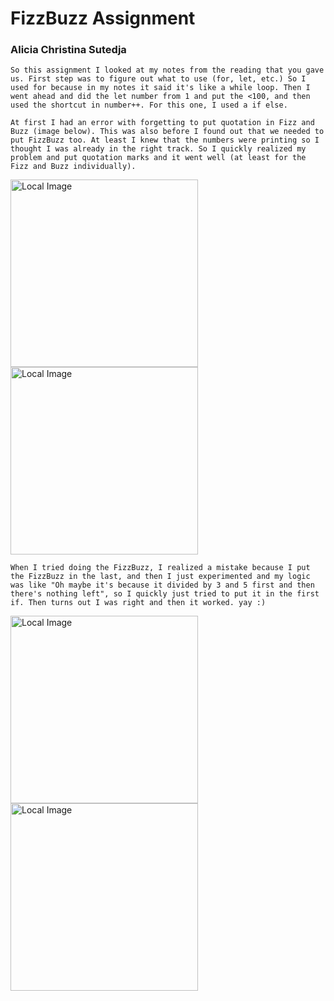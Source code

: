 # FizzBuzz Assignment
### Alicia Christina Sutedja

`So this assignment I looked at my notes from the reading that you gave us. First step was to figure out what to use (for, let, etc.) So I used for because in my notes it said it's like a while loop. Then I went ahead and did the let number from 1 and put the <100, and then used the shortcut in number++. For this one, I used a if else.`

`At first I had an error with forgetting to put quotation in Fizz and Buzz (image below). This was also before I found out that we needed to put FizzBuzz too. At least I knew that the numbers were printing so I thought I was already in the right track. So I quickly realized my problem and put quotation marks and it went well (at least for the Fizz and Buzz individually).`

<img src="file:///Users/yen/Documents/GitHub/itp/fizzbuzz/firstproblem.jpg" alt="Local Image" style="width:300px; height:auto;" />
<img src="file:///Users/yen/Documents/GitHub/itp/fizzbuzz/secondproblem.jpg" alt="Local Image" style="width:300px; height:auto;" />

`When I tried doing the FizzBuzz, I realized a mistake because I put the FizzBuzz in the last, and then I just experimented and my logic was like "Oh maybe it's because it divided by 3 and 5 first and then there's nothing left", so I quickly just tried to put it in the first if. Then turns out I was right and then it worked. yay :)`

<img src="file:///Users/yen/Documents/GitHub/itp/fizzbuzz/thirdproblem.jpg" alt="Local Image" style="width:300px; height:auto;" />
<img src="file:///Users/yen/Documents/GitHub/itp/fizzbuzz/problemsolved.jpg" alt="Local Image" style="width:300px; height:auto;" />